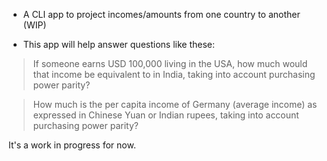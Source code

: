 * A CLI app to project incomes/amounts from one country to another (WIP)

* This app will help answer questions like these:

> If someone earns USD 100,000 living in the USA, how much would that income be equivalent to in India, taking into account purchasing power parity?

> How much is the per capita income of Germany (average income) as expressed in Chinese Yuan or Indian rupees, taking into account purchasing power parity?

It's a work in progress for now.